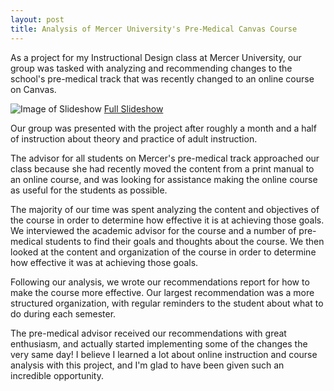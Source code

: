 ```yaml
---
layout: post
title: Analysis of Mercer University's Pre-Medical Canvas Course 
---
```


As a project for my Instructional Design class at Mercer University, our group was tasked with analyzing and recommending changes to the school's pre-medical track that was recently changed to an online course on Canvas.

![Image of Slideshow]({{site.baseurl}}/assets/images/canvasPresentationSnip.PNG)
[Full Slideshow]({{site.baseurl}}/assets/Pre-MedCanvasCourse.pptx)

Our group was presented with the project after roughly a month and a half of instruction about theory and practice of adult instruction. 

The advisor for all students on Mercer's pre-medical track approached our class because she had recently moved the content from a print manual to an online course, and was looking for assistance making the online course as useful for the students as possible.

The majority of our time was spent analyzing the content and objectives of the course in order to determine how effective it is at achieving those goals. We interviewed the academic advisor for the course and a number of pre-medical students to find their goals and thoughts about the course. We then looked at the content and organization of the course in order to determine how effective it was at achieving those goals.

Following our analysis, we wrote our recommendations report for how to make the course more effective. Our largest recommendation was a more structured organization, with regular reminders to the student about what to do during each semester. 

The pre-medical advisor received our recommendations with great enthusiasm, and actually started implementing some of the changes the very same day! I believe I learned a lot about online instruction and course analysis with this project, and I'm glad to have been given such an incredible opportunity.

